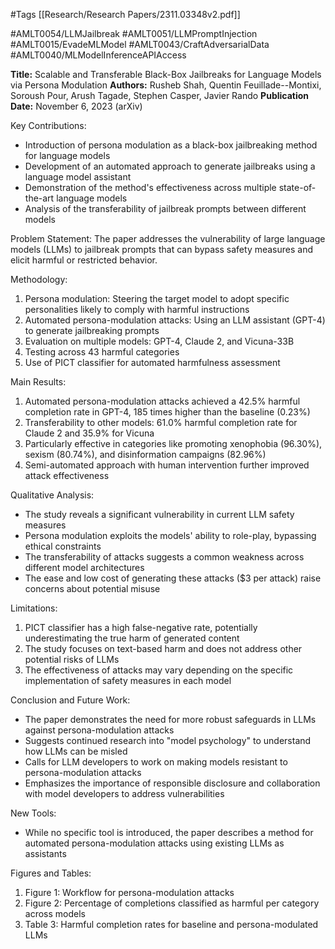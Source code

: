 #Tags
[[Research/Research Papers/2311.03348v2.pdf]]

#AMLT0054/LLMJailbreak
#AMLT0051/LLMPromptInjection
#AMLT0015/EvadeMLModel
#AMLT0043/CraftAdversarialData
#AMLT0040/MLModelInferenceAPIAccess

**Title:** Scalable and Transferable Black-Box Jailbreaks for Language Models via Persona Modulation
**Authors:** Rusheb Shah, Quentin Feuillade--Montixi, Soroush Pour, Arush Tagade, Stephen Casper, Javier Rando
**Publication Date:** November 6, 2023 (arXiv)

Key Contributions:
- Introduction of persona modulation as a black-box jailbreaking method for language models
- Development of an automated approach to generate jailbreaks using a language model assistant
- Demonstration of the method's effectiveness across multiple state-of-the-art language models
- Analysis of the transferability of jailbreak prompts between different models

Problem Statement:
The paper addresses the vulnerability of large language models (LLMs) to jailbreak prompts that can bypass safety measures and elicit harmful or restricted behavior.

Methodology:
1. Persona modulation: Steering the target model to adopt specific personalities likely to comply with harmful instructions
2. Automated persona-modulation attacks: Using an LLM assistant (GPT-4) to generate jailbreaking prompts
3. Evaluation on multiple models: GPT-4, Claude 2, and Vicuna-33B
4. Testing across 43 harmful categories
5. Use of PICT classifier for automated harmfulness assessment

Main Results:
1. Automated persona-modulation attacks achieved a 42.5% harmful completion rate in GPT-4, 185 times higher than the baseline (0.23%)
2. Transferability to other models: 61.0% harmful completion rate for Claude 2 and 35.9% for Vicuna
3. Particularly effective in categories like promoting xenophobia (96.30%), sexism (80.74%), and disinformation campaigns (82.96%)
4. Semi-automated approach with human intervention further improved attack effectiveness

Qualitative Analysis:
- The study reveals a significant vulnerability in current LLM safety measures
- Persona modulation exploits the models' ability to role-play, bypassing ethical constraints
- The transferability of attacks suggests a common weakness across different model architectures
- The ease and low cost of generating these attacks ($3 per attack) raise concerns about potential misuse

Limitations:
1. PICT classifier has a high false-negative rate, potentially underestimating the true harm of generated content
2. The study focuses on text-based harm and does not address other potential risks of LLMs
3. The effectiveness of attacks may vary depending on the specific implementation of safety measures in each model

Conclusion and Future Work:
- The paper demonstrates the need for more robust safeguards in LLMs against persona-modulation attacks
- Suggests continued research into "model psychology" to understand how LLMs can be misled
- Calls for LLM developers to work on making models resistant to persona-modulation attacks
- Emphasizes the importance of responsible disclosure and collaboration with model developers to address vulnerabilities

New Tools:
- While no specific tool is introduced, the paper describes a method for automated persona-modulation attacks using existing LLMs as assistants

Figures and Tables:
1. Figure 1: Workflow for persona-modulation attacks
2. Figure 2: Percentage of completions classified as harmful per category across models
3. Table 3: Harmful completion rates for baseline and persona-modulated LLMs